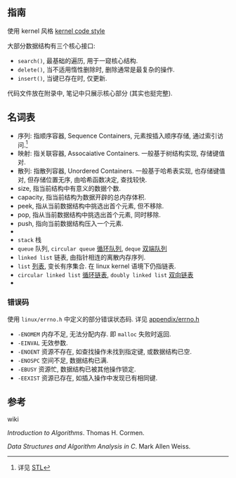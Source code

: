 ## 指南

使用 kernel 风格 [kernel code style](../../Language/C/kernel%20code%20style.md)

大部分数据结构有三个核心接口:
- `search()`, 最基础的遍历, 用于一窥核心结构.
- `delete()`, 当不适用惰性删除时, 删除通常是最复杂的操作.
- `insert()`, 当键已存在时, 仅更新.

代码文件放在附录中, 笔记中只展示核心部分 (其实也挺完整).

## 名词表

- 序列: 指顺序容器, Sequence Containers, 元素按插入顺序存储, 通过索引访问.[^1] 
- 映射: 指关联容器, Assocaiative Containers. 一般基于树结构实现, 存储键值对.
- 散列: 指散列容器, Unordered Containers. 一般基于哈希表实现, 也存储键值对, 但存储位置无序, 由哈希函数决定, 查找较快.
- size, 指当前结构中有意义的数据个数.
- capacity, 指当前结构为数据开辟的总内存体积.
- peek, 指从当前数据结构中挑选出首个元素, 但不移除.
- pop, 指从当前数据结构中挑选出首个元素, 同时移除.
- push, 指向当前数据结构压入一个元素.
- 
- `stack` 栈
- `queue` 队列, `circular queue` [循环队列](queue.md), `deque` [双端队列](deque.md)
- `linked list` 链表, 由指针相连的离散内存序列.
- `list` [列表](linked%20list/list.md), 变长有序集合. 在 linux kernel 语境下仍指链表.
- `circular linked list` [循环链表](linked%20list/circular%20linked%20list.md), `doubly linked list` [双向链表](linked%20list/doubly%20linked%20list.md) 
- 

[^1]: 详见 [STL](../../Language/C++/标准库/STL/STL.md)

### 错误码

使用 `linux/errno.h` 中定义的部分错误状态码. 详见 [appendix/errno.h](../../appendix/code/errno.h)
- `-ENOMEM` 内存不足, 无法分配内存. 即 `malloc` 失败时返回.
- `-EINVAL` 无效参数.
- `-ENOENT` 资源不存在, 如查找操作未找到指定键, 或数据结构已空.
- `-ENOSPC` 空间不足, 数据结构已满.
- `-EBUSY` 资源忙, 数据结构已被其他操作锁定.
- `-EEXIST` 资源已存在, 如插入操作中发现已有相同键.

## 参考

wiki

*Introduction to Algorithms*. Thomas H. Cormen.

*Data Structures and Algorithm Analysis in C*. Mark Allen Weiss.